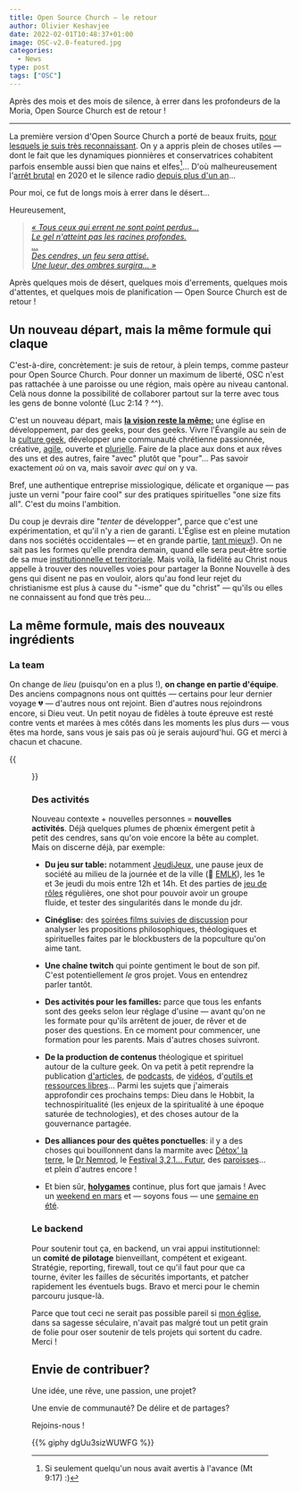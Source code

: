 ```yaml
---
title: Open Source Church — le retour
author: Olivier Keshavjee
date: 2022-02-01T10:48:37+01:00
image: OSC-v2.0-featured.jpg
categories:
  - News
type: post
tags: ["OSC"]
---
```



Après des mois et des mois de silence, à errer dans les profondeurs de la Moria, Open Source Church est de retour !

<!--more-->

<hr>

La première version d'Open Source Church a porté de beaux fruits, [pour lesquels je suis très reconnaissant](https://www.theologeek.ch/2020/10/09/st-francois-st-jacques-bilan-de-reconnaissance/). On y a appris plein de choses utiles — dont le fait que les dynamiques pionnières et conservatrices cohabitent parfois ensemble aussi bien que nains et elfes[^avertis]… D'où malheureusement l'[arrêt brutal](https://www.theologeek.ch/tag/game-over-2020/?order=asc) en 2020 et le silence radio [depuis plus d'un an](/2020/12/ecriture-bref-florilège-ressources/)…

[^avertis]: Si seulement quelqu'un nous avait avertis à l'avance (Mt 9:17) :)

Pour moi, ce fut de longs mois à errer dans le désert…

Heureusement,

> [*« Tous ceux qui errent ne sont point perdus…<br>Le gel n'atteint pas les racines profondes.<br>…<br>Des cendres, un feu sera attisé.<br>Une lueur, des ombres surgira… »*](https://www.theologeek.ch/2021/05/26/des-textes-du-seigneur-des-anneaux-pour-accompagner-la-mort/#Tout_ce_qui_est_or_ne_brille_pas)


Après quelques mois de désert, quelques mois d'errements, quelques mois d'attentes, et quelques mois de planification — Open Source Church est de retour ! 

## Un nouveau départ, mais la même formule qui claque

C'est-à-dire, concrètement: je suis de retour, à plein temps, comme pasteur pour Open Source Church. Pour donner un maximum de liberté, OSC n'est pas rattachée à une paroisse ou une région, mais opère au niveau cantonal. Celà nous donne la possibilité de collaborer partout sur la terre avec tous les gens de bonne volonté (Luc 2:14 ? ^^). 

C'est un nouveau départ, mais **[la vision reste la même:](/about#vision)** une église en développement, par des geeks, pour des geeks. Vivre l'Évangile au sein de la [culture geek](https://www.theologeek.ch/2018/12/23/quest-ce-que-la-culture-geek/), développer une communauté chrétienne passionnée, créative, [agile](https://www.theologeek.ch/2021/02/04/sdg-2-le-manifeste-agile-un-modele-de-sagesse-pour-leglise-et-autres-institutions/), ouverte et [plurielle](/about/#modes). Faire de la place aux dons et aux rêves des uns et des autres, faire "avec" plutôt que "pour"… Pas savoir exactement *où* on va, mais savoir *avec qui* on y va.

Bref, une authentique entreprise missiologique, délicate et organique — pas juste un verni "pour faire cool" sur des pratiques spirituelles "one size fits all". C'est du moins l'ambition.


Du coup je devrais dire "*tenter* de développer", parce que c'est une expérimentation, et qu'il n'y a rien de garanti. L'Église est en pleine mutation dans nos sociétés occidentales — et en grande partie, [tant mieux!](https://www.reformes.ch/blog/jean-christophe-emery/2021/12/des-eglises-zombifiees)). On ne sait pas les formes qu'elle prendra demain, quand elle sera peut-être sortie de sa mue [institutionnelle et territoriale](https://www.reformes.ch/blog/jean-christophe-emery/2021/07/par-dela-le-crepuscule-paroissial). Mais voilà, la fidélité au Christ nous appelle à trouver des nouvelles voies pour partager la Bonne Nouvelle à des gens qui disent ne pas en vouloir, alors qu'au fond leur rejet du christianisme est plus à cause du "-isme" que du "christ" — qu'ils ou elles ne connaissent au fond que très peu…

## La même formule, mais des nouveaux ingrédients

### La team

On change de *lieu* (puisqu'on en a plus !), **on change en partie d'équipe**. Des anciens compagnons nous ont quittés — certains pour leur dernier voyage :broken_heart: — d'autres nous ont rejoint. Bien d'autres nous rejoindrons encore, si Dieu veut. Un petit noyau de fidèles à toute épreuve est resté contre vents et marées à mes côtés dans les moments les plus durs — vous êtes ma horde, sans vous je sais pas où je serais aujourd'hui. GG et merci à chacun et chacune. 

{{<figure src="la-horde.webp" alt="La horde du contrevent" class="text-center" width="100%" caption="[La horde du contrevent](https://fr.wikipedia.org/wiki/La_Horde_du_Contrevent)">}}

### Des activités

Nouveau contexte + nouvelles personnes = **nouvelles activités**. Déjà quelques plumes de phœnix émergent petit à petit des cendres, sans qu'on voie encore la bête au complet. Mais on discerne déjà, par exemple:

- **Du jeu sur table:** notamment [JeudiJeux](/activities/jeudijeux/), une pause jeux de société au milieu de la journée et de la ville (:blue_heart: [EMLK](https://www.eerv.ch/activites-cantonales/eglise-martin-luther-king-lausanne/accueil)), les 1e et 3e jeudi du mois entre 12h et 14h. Et des parties de [jeu de rôles](/activities/jdr1shot/) régulières, one shot pour pouvoir avoir un groupe fluide, et tester des singularités dans le monde du jdr.

- **Cinéglise:** des [soirées films suivies de discussion](/activities/cineglise/) pour analyser les propositions philosophiques, théologiques et spirituelles faites par le blockbusters de la popculture qu'on aime tant.

- **Une chaîne twitch** qui pointe gentiment le bout de son pif. C'est potentiellement *le* gros projet. Vous en entendrez parler tantôt.

- **Des activités pour les familles:** parce que tous les enfants sont des geeks selon leur réglage d'usine — avant qu'on ne les formate pour qu'ils arrêtent de jouer, de rêver et de poser des questions. En ce moment pour commencer, une formation pour les parents. Mais d'autres choses suivront.

- **De la production de contenus** théologique et spirituel autour de la culture geek. On va petit à petit reprendre la publication [d'articles](/categories/articles/), de [podcasts](/activities/ifv), de [vidéos](https://www.youtube.com/channel/UCNgeAmWZx4yWXK1TIp_PjqQ), d'[outils et ressources libres](/categories/ressources/)… Parmi les sujets que j'aimerais approfondir ces prochains temps: Dieu dans le Hobbit, la technospiritualité (les enjeux de la spiritualité à une époque saturée de technologies), et des choses autour de la gouvernance partagée.

- **Des alliances pour des quêtes ponctuelles**: il y a des choses qui bouillonnent dans la marmite avec [Détox' la terre](https://detoxlaterre.ch/), le [Dr Nemrod](https://drnemrod.ch/), le [Festival 3,2,1… Futur](https://www.eerv.ch/activites-cantonales/enfance-et-familles/evenements/festival-321-futur-15-mai-2022-aigle), des [paroisses](https://formationmorgesaubonne.eerv.ch/catechisme-presentation-generale-page/kt-paroisse-de-gimel-longirod/)… et plein d'autres encore !

- Et bien sûr, [**holygames**](https://www.holygames.ch) continue, plus fort que jamais ! Avec un [weekend en mars](https://www.holygames.ch/weekend-2022-03/) et — soyons fous — une [semaine en été](https://www.holygames.ch/semaine-ete-2022/).



### Le backend

Pour soutenir tout ça, en backend, un vrai appui institutionnel: un **comité de pilotage** bienveillant, compétent et exigeant. Stratégie, reporting, firewall, tout ce qu'il faut pour que ca tourne, éviter les failles de sécurités importants, et patcher rapidement les éventuels bugs. Bravo et merci pour le chemin parcouru jusque-là.

 Parce que tout ceci ne serait pas possible pareil si [mon église](https://www.eerv.ch), dans sa sagesse séculaire, n'avait pas malgré tout un petit grain de folie pour oser soutenir de tels projets qui sortent du cadre. Merci !

## Envie de contribuer?

Une idée, une rêve, une passion, une projet?

Une envie de communauté? De délire et de partages?

Rejoins-nous !


{{% giphy dgUu3sizWUWFG %}}